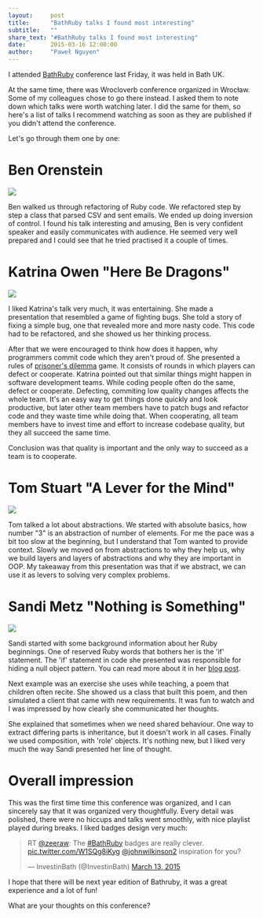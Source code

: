 ```yaml
---
layout:     post
title:      "BathRuby talks I found most interesting"
subtitle:   ""
share_text: "#BathRuby talks I found most interesting"
date:       2015-03-16 12:00:00
author:     "Paweł Nguyen"
---
```



I attended [BathRuby](http://2015.bathruby.org) conference last Friday, it was held in Bath UK.

At the same time, there was Wrocloverb conference organized in Wrocław. Some of my colleagues chose to go there instead.
I asked them to note down which talks were worth watching later. I did the same for them, so here's a list
of talks I recommend watching as soon as they are published if you didn't attend the conference.

Let's go through them one by one:


# Ben Orenstein

<img src="{{ site.baseurl }}/img/bathruby/ben.jpg" />

Ben walked us through refactoring of Ruby code. We refactored step by step a class that parsed CSV and sent emails.
We ended up doing inversion of control. I found his talk interesting and amusing, Ben is very confident speaker and easily
communicates with audience. He seemed very well prepared and I could see that he tried practised it a couple of times.



# Katrina Owen "Here Be Dragons"

<img src="{{ site.baseurl }}/img/bathruby/katrina.jpg" />

I liked Katrina's talk very much, it was entertaining. She made a presentation that resembled a game of fighting bugs.
She told a story of fixing a simple bug, one that revealed more and more nasty code. This code had to be refactored,
and she showed us her thinking process.

After that we were encouraged to think how does it happen, why programmers commit code which they aren't proud of.
She presented a rules of [prisoner's dilemma](http://en.wikipedia.org/wiki/Prisoner's_dilemma) game. It consists of
rounds in which players can defect or cooperate. Katrina pointed out that similar things might happen in software
development teams. While coding people often do the same, defect or cooperate. Defecting, commiting low quality changes
affects the whole team. It's an easy way to get things done quickly and look productive, but later other team members
have to patch bugs and refactor code and they waste time while doing that. When cooperating, all team members have to
invest time and effort to increase codebase quality, but they all succeed the same time.

Conclusion was that quality is important and the only way to succeed as a team is to cooperate.



# Tom Stuart "A Lever for the Mind"

<img src="{{ site.baseurl }}/img/bathruby/tom.jpg" />

Tom talked a lot about abstractions. We started with absolute basics, how number "3" is an abstraction of
number of elements. For me the pace was a bit too slow at the beginning, but I understand that Tom wanted to provide context.
Slowly we moved on from abstractions to why they help us, why we build layers and layers of abstractions and why they
are important in OOP. My takeaway from this presentation was that if we abstract, we can use it as levers to solving very
complex problems.



# Sandi Metz "Nothing is Something"

<img src="{{ site.baseurl }}/img/bathruby/sandi.jpg" />

Sandi started with some background information about her Ruby beginnings. One of reserved Ruby words that bothers her is
the 'if' statement. The 'if' statement in code she presented was responsible for hiding a null object pattern.
You can read more about it in her [blog post](http://www.sandimetz.com/blog/2014/12/19/suspicions-of-nil).

Next example was an exercise she uses while teaching, a poem that children often recite. She showed us a class that
built this poem, and then simulated a client that came with new requirements. It was fun to watch and I was impressed
by how clearly she communicated her thoughts.

She explained that sometimes when we need shared behaviour. One way to extract differing parts is inheritance,
but it doesn't work in all cases. Finally we used composition, with 'role' objects. It's nothing new, but I liked very much
the way Sandi presented her line of thought.


# Overall impression

This was the first time time this conference was organized, and I can sincerely say that it was organized very thoughtfully.
Every detail was polished, there were no hiccups and talks went smoothly, with nice playlist played during breaks.
I liked badges design very much:

<blockquote class="twitter-tweet" lang="en"><p>RT <a href="https://twitter.com/zeeraw">@zeeraw</a>: The <a href="https://twitter.com/hashtag/BathRuby?src=hash">#BathRuby</a> badges are really clever. <a href="http://t.co/W1SQg8iKyg">pic.twitter.com/W1SQg8iKyg</a> <a href="https://twitter.com/JohnWilkinson2">@johnwilkinson2</a> inspiration for you?</p>&mdash; InvestinBath (@InvestinBath) <a href="https://twitter.com/InvestinBath/status/576396017832222720">March 13, 2015</a></blockquote>
<script async src="//platform.twitter.com/widgets.js" charset="utf-8"></script>

I hope that there will be next year edition of Bathruby, it was a great experience and a lot of fun!

What are your thoughts on this conference?
